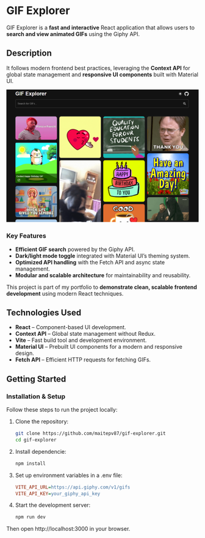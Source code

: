 # **GIF Explorer**

GIF Explorer is a **fast and interactive** React application that allows users to **search and view animated GIFs** using the Giphy API.

## **Description**

It follows modern frontend best practices, leveraging the **Context API** for global state management and **responsive UI components** built with Material UI.

![App Screenshot](./src/assets/Screenshot_GIF.png)

### **Key Features**

- **Efficient GIF search** powered by the Giphy API.
- **Dark/light mode toggle** integrated with Material UI’s theming system.
- **Optimized API handling** with the Fetch API and async state management.
- **Modular and scalable architecture** for maintainability and reusability.

This project is part of my portfolio to **demonstrate clean, scalable frontend development** using modern React techniques.

## **Technologies Used**

- **React** – Component-based UI development.
- **Context API** – Global state management without Redux.
- **Vite** – Fast build tool and development environment.
- **Material UI** – Prebuilt UI components for a modern and responsive design.
- **Fetch API** – Efficient HTTP requests for fetching GIFs.

## **Getting Started**

### **Installation & Setup**

Follow these steps to run the project locally:

1. Clone the repository:

   ```bash
   git clone https://github.com/maitepv87/gif-explorer.git
   cd gif-explorer

   ```

2. Install dependencie:

   ```bash
   npm install
   ```

3. Set up environment variables in a .env file:

   ```ini
   VITE_API_URL=https://api.giphy.com/v1/gifs
   VITE_API_KEY=your_giphy_api_key
   ```

4. Start the development server:

   ```bash
   npm run dev
   ```

Then open http://localhost:3000 in your browser.
